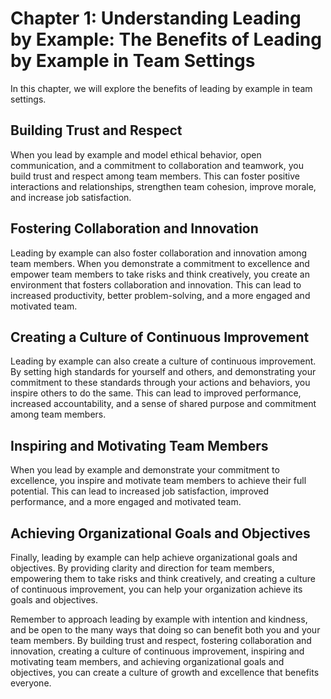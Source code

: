 Chapter 1: Understanding Leading by Example: The Benefits of Leading by Example in Team Settings
================================================================================================

In this chapter, we will explore the benefits of leading by example in team settings.

Building Trust and Respect
--------------------------

When you lead by example and model ethical behavior, open communication, and a commitment to collaboration and teamwork, you build trust and respect among team members. This can foster positive interactions and relationships, strengthen team cohesion, improve morale, and increase job satisfaction.

Fostering Collaboration and Innovation
--------------------------------------

Leading by example can also foster collaboration and innovation among team members. When you demonstrate a commitment to excellence and empower team members to take risks and think creatively, you create an environment that fosters collaboration and innovation. This can lead to increased productivity, better problem-solving, and a more engaged and motivated team.

Creating a Culture of Continuous Improvement
--------------------------------------------

Leading by example can also create a culture of continuous improvement. By setting high standards for yourself and others, and demonstrating your commitment to these standards through your actions and behaviors, you inspire others to do the same. This can lead to improved performance, increased accountability, and a sense of shared purpose and commitment among team members.

Inspiring and Motivating Team Members
-------------------------------------

When you lead by example and demonstrate your commitment to excellence, you inspire and motivate team members to achieve their full potential. This can lead to increased job satisfaction, improved performance, and a more engaged and motivated team.

Achieving Organizational Goals and Objectives
---------------------------------------------

Finally, leading by example can help achieve organizational goals and objectives. By providing clarity and direction for team members, empowering them to take risks and think creatively, and creating a culture of continuous improvement, you can help your organization achieve its goals and objectives.

Remember to approach leading by example with intention and kindness, and be open to the many ways that doing so can benefit both you and your team members. By building trust and respect, fostering collaboration and innovation, creating a culture of continuous improvement, inspiring and motivating team members, and achieving organizational goals and objectives, you can create a culture of growth and excellence that benefits everyone.


